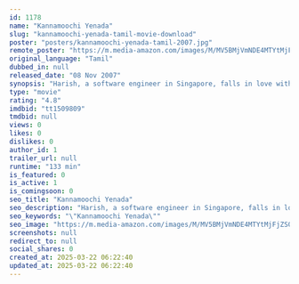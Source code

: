 ```yaml
---
id: 1178
name: "Kannamoochi Yenada"
slug: "kannamoochi-yenada-tamil-movie-download"
poster: "posters/kannamoochi-yenada-tamil-2007.jpg"
remote_poster: "https://m.media-amazon.com/images/M/MV5BMjVmNDE4MTYtMjFjZS00YWZjLTg4YTAtNWY0YTBhODBjYjVhXkEyXkFqcGdeQXVyOTk3NTc2MzE@._V1_SX300.jpg"
original_language: "Tamil"
dubbed_in: null
released_date: "08 Nov 2007"
synopsis: "Harish, a software engineer in Singapore, falls in love with Swathi. However, her father, a police commissioner, instantly rejects Harish after learning a few disturbing facts about him."
type: "movie"
rating: "4.8"
imdbid: "tt1509809"
tmdbid: null
views: 0
likes: 0
dislikes: 0
author_id: 1
trailer_url: null
runtime: "133 min"
is_featured: 0
is_active: 1
is_comingsoon: 0
seo_title: "Kannamoochi Yenada"
seo_description: "Harish, a software engineer in Singapore, falls in love with Swathi. However, her father, a police commissioner, instantly rejects Harish after learning a few disturbing facts about him."
seo_keywords: "\"Kannamoochi Yenada\""
seo_image: "https://m.media-amazon.com/images/M/MV5BMjVmNDE4MTYtMjFjZS00YWZjLTg4YTAtNWY0YTBhODBjYjVhXkEyXkFqcGdeQXVyOTk3NTc2MzE@._V1_SX300.jpg"
screenshots: null
redirect_to: null
social_shares: 0
created_at: 2025-03-22 06:22:40
updated_at: 2025-03-22 06:22:40
---
```



